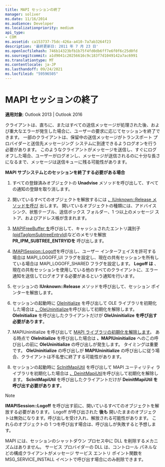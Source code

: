 ```yaml
---
title: MAPI セッションの終了
manager: soliver
ms.date: 11/16/2014
ms.audience: Developer
ms.localizationpriority: medium
api_type:
- COM
ms.assetid: ca153737-75dc-426a-a410-7a7ab3264f23
description: '最終更新日: 2011 年 7 月 23 日'
ms.openlocfilehash: 746b14323bfb1b75f4fd0db6ff7e6f0f6c25d0fd
ms.sourcegitcommit: a1d9041c20256616c9c183f7d1049142a7ac6991
ms.translationtype: MT
ms.contentlocale: ja-JP
ms.lasthandoff: 09/24/2021
ms.locfileid: "59596505"
---
```

# <a name="ending-a-mapi-session"></a>MAPI セッションの終了

  
  
**適用対象**: Outlook 2013 | Outlook 2016 
  
クライアントは、直ちに、またはすべての送信メッセージが処理された後、および重大なエラーが発生した場合に、ユーザーの要求に応じてセッションを終了できます。 一部のクライアントは、保留中の送信メッセージがトランスポート プロバイダーと送信先メッセージング システムに到達できるようログオンを行う必要があります。 このようなクライアントがメッセージを送信し、すぐにログオフした場合、ユーザーがログオンし、メッセージが送信されるのに十分な長さになるまで、メッセージは送信キューに残る可能性があります。
  
 **MAPI サブシステムとのセッションを終了する必要がある場合**
  
1. すべての登録済みオブジェクトの **Unadvise** メソッドを呼び出して、すべての通知の登録を取り消します。 
    
2. 開いているすべてのオブジェクトを解放するには [、IUnknown::Release メソッドを呼び](https://msdn.microsoft.com/library/ms682317%28VS.85%29.aspx) 出します。 開いているオブジェクトの種類には、アドバイス シンク、状態テーブル、送信ボックス フォルダー、1 つ以上のメッセージ ストア、およびアドレス帳が含まれます。 
    
3. [MAPIFreeBuffer を](mapifreebuffer.md)呼び出して、キャッシュされたエントリ識別子 [(pidTagIpmSubtreeEntryId)](pidtagipmsubtreeentryid-canonical-property.md)などのメモリを解放 **PR_IPM_SUBTREE_ENTRYIDを** 呼び出します。
    
4. [IMAPISession::Logoff](imapisession-logoff.md)を呼び出し、ユーザー インターフェイスを許可する場合は MAPI_LOGOFF_UI フラグを設定し、現在の共有セッションを所有している場合は MAPI_LOGOFF_SHARED フラグを設定します。 **Logoff は** 、現在の共有セッションを使用している他のすべてのクライアントに、エラー通知を送信してログオフする必要があるという通知を行います。 
    
5. セッションの **IUnknown::Release** メソッドを呼び出して、セッション ポインターを解放します。 
    
6. セッションの起動時に [OleInitialize](https://msdn.microsoft.com/library/ms690134%28v=VS.85%29.aspx) を呼び出して OLE ライブラリを初期化した場合は [、OleUninitialize](https://msdn.microsoft.com/library/ms691326%28VS.85%29.aspx)を呼び出して初期化を解除します。 **OleInitialize** を呼び出したクライアントだけが **OleUninitialize を呼び出す必要があります**。 
    
7. MAPIUninitialize を呼び出して [MAPI ライブラリの初期化を解除します](mapiuninitialize.md)。 ある時点で **OleInitialize** を呼び出した場合は **、MAPIUninitialize** へのこの呼び出しの前に **OleUninitialize** の呼び出しが発生します。 タイミングは重要です。 **OleUninitialize** の呼び出しが **MAPIUninitialize** の呼び出しに従う場合、クライアントは不名誉に終了する可能性があります。 
    
8. セッションの起動時に [ScInitMapiUtil](scinitmapiutil.md) を呼び出して MAPI ユーティリティ ライブラリを初期化した場合は [、DeinitMapiUtil](deinitmapiutil.md)を呼び出して初期化を解除します。 **ScInitMapiUtil** を呼び出したクライアントだけが **DeinitMapiUtil を呼び出す必要があります**。
    
> [!NOTE]
> **IMAPISession::Logoff** を呼び出す前に、開いているすべてのオブジェクトを解放する必要があります。 Logoff が呼び出された **後も** 開いたままのオブジェクトは無効になります。呼び出しを受け入れ、解放される可能性があります。 これらのオブジェクトの 1 つを呼び出す場合は、呼び出しが失敗すると予想します。 
  
 MAPI には、セッションのシャットダウン プロセス中に DLL を削除するメカニズムはありません。 サービス プロバイダーの DLL は、コントロール パネルなどの構成クライアントがメッセージ サービス エントリ ポイント関数を MSG_SERVICE_INSTALL イベントで呼び出す場合にのみ削除できます。 
  

